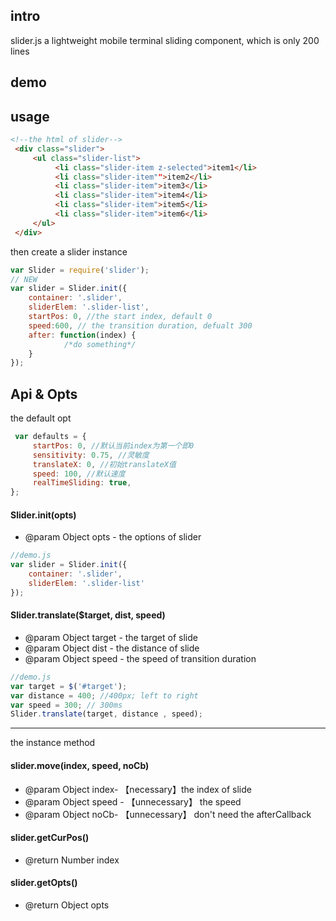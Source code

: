 ## intro
slider.js a lightweight mobile terminal sliding component, which is only 200 lines

## demo


## usage
```html
<!--the html of slider-->
 <div class="slider">
     <ul class="slider-list">
          <li class="slider-item z-selected">item1</li>
          <li class="slider-item"">item2</li>
          <li class="slider-item">item3</li>
          <li class="slider-item">item4</li>
          <li class="slider-item">item5</li>
          <li class="slider-item">item6</li>
     </ul>          
 </div>
```
then create a slider instance
```javascript
var Slider = require('slider');
// NEW 
var slider = Slider.init({
    container: '.slider',
    sliderElem: '.slider-list',
    startPos: 0, //the start index, default 0
    speed:600, // the transition duration, defualt 300
    after: function(index) {
            /*do something*/
    }
});
```


## Api & Opts
the default opt
```javascript
 var defaults = {
     startPos: 0, //默认当前index为第一个即0
     sensitivity: 0.75, //灵敏度
     translateX: 0, //初始translateX值
     speed: 100, //默认速度
     realTimeSliding: true,
};
```

#### Slider.init(opts)
- @param  Object opts  - the options of slider
```javascript
//demo.js
var slider = Slider.init({
    container: '.slider',
    sliderElem: '.slider-list'
});

```

#### Slider.translate($target, dist, speed)
- @param  Object target - the target of slide
- @param  Object dist - the distance of slide
- @param  Object speed - the speed of transition duration
```javascript
//demo.js
var target = $('#target');
var distance = 400; //400px; left to right
var speed = 300; // 300ms
Slider.translate(target, distance , speed);
```


----
the instance method
#### slider.move(index, speed, noCb)
- @param  Object index- 【necessary】the index of slide
- @param  Object speed - 【unnecessary】 the speed
- @param  Object noCb-  【unnecessary】 don't need the afterCallback


#### slider.getCurPos()
- @return Number  index

#### slider.getOpts()
- @return Object opts


